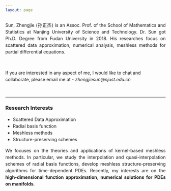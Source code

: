 ```yaml
---
layout: page
---
```

<p style="font-family: inherit; line-height: 1.5;text-align: justify;">
Sun, Zhengjie (孙正杰) is an Assoc. Prof. of the School of Mathematics and Statistics at Nanjing University of Science and Technology. Dr. Sun got Ph.D. Degree from Fudan University in 2018. His researches focus on scattered data approximation, numerical analysis, meshless methods for partial differential equations.
</p>

<br>

<p style="font-family: inherit; line-height: 1.5;">
If you are interested in any aspect of me, I would like to chat and collaborate, please email me at - <i>zhengjiesun@njust.edu.cn</i>
</p>

<br>

---

<h3 style="font-family: inherit;">Research Interests</h3>

<ul style="font-family: inherit; line-height: 1.5;">
    <li>Scattered Data Approximation</li>
    <li>Radial basis function</li>
    <li>Meshless methods</li>
    <li>Structure-preserving schemes</li>
</ul>

<p style="font-family: inherit; line-height: 1.5;text-align: justify;">
We focuses on the theories and applications of kernel-based meshless methods. In particular, we study the interpolation and quasi-interpolation schemes of radial basis functions, develop meshless structure-preserving algorithms for time-dependent PDEs. Recently, my interests are on the <strong>high-dimensional function approximation</strong>, <strong>numerical solutions for PDEs on manifolds</strong>.
</p>

<br>


